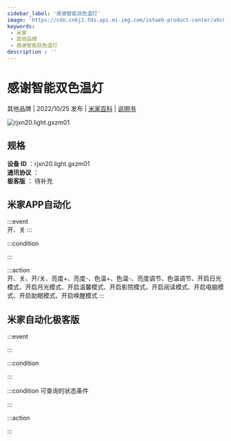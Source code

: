 ```yaml
---
sidebar_label: '感谢智能双色温灯'
image: 'https://cdn.cnbj1.fds.api.mi-img.com/iotweb-product-center/a9c8f5f4d4be11d794d4cf9e83059794_1659323749618.png?GalaxyAccessKeyId=AKVGLQWBOVIRQ3XLEW&Expires=9223372036854775807&Signature=1+9o71/IPINuRj62HRoUUToKtd4='
keywords: 
 - 米家
 - 其他品牌
 - 感谢智能双色温灯
description : ''
---
```

# 感谢智能双色温灯

其他品牌 | 2022/10/25 发布 | [米家百科](https://home.mi.com/webapp/content/baike/product/index.html?model=rjxn20.light.gxzm01) | [说明书](https://home.mi.com/views/introduction.html?model=rjxn20.light.gxzm01&region=cn)

![rjxn20.light.gxzm01](https://cdn.cnbj1.fds.api.mi-img.com/iotweb-product-center/a9c8f5f4d4be11d794d4cf9e83059794_1659323749618.png?GalaxyAccessKeyId=AKVGLQWBOVIRQ3XLEW&Expires=9223372036854775807&Signature=1+9o71/IPINuRj62HRoUUToKtd4=)

## 规格  
> 
**设备 ID** ：rjxn20.light.gxzm01  
**通讯协议** ：  
**极客版**  ： 待补充 


## 米家APP自动化  

:::event  
开、关
:::

:::condition  

:::

:::action   
开、关、开/关、亮度+、亮度-、色温+、色温-、亮度调节、色温调节、开启日光模式、开启月光模式、开启温馨模式、开启影院模式、开启阅读模式、开启电脑模式、开启助眠模式、开启唤醒模式
:::

## 米家自动化极客版  

:::event  

:::

:::condition  

:::

:::condition 可查询的状态条件  

:::

:::action  

:::

        
